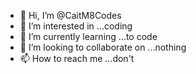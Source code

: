 - 👋 Hi, I’m @CaitM8Codes
- 👀 I’m interested in ...coding
- 🌱 I’m currently learning ...to code
- 💞️ I’m looking to collaborate on ...nothing
- 📫 How to reach me ...don't

<!---
CaitM8Codes/CaitM8Codes is a ✨ special ✨ repository because its `README.md` (this file) appears on your GitHub profile.
You can click the Preview link to take a look at your changes.
--->
